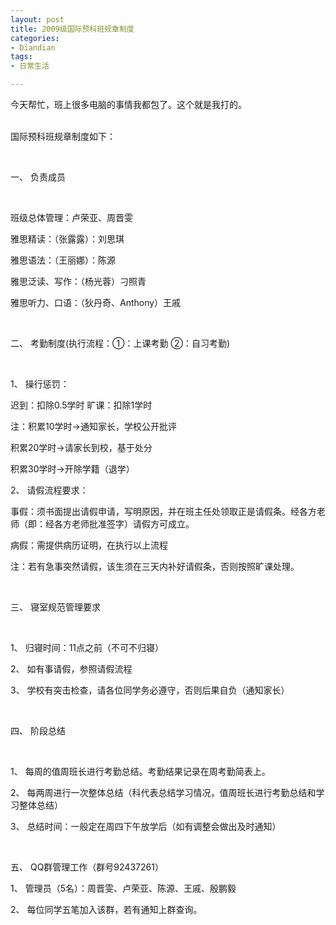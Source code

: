 ```yaml
---
layout: post
title: 2009级国际预科班规章制度
categories:
- Diandian
tags:
- 日常生活

---
```

今天帮忙，班上很多电脑的事情我都包了。这个就是我打的。
<br />
<br />
<p>国际预科班规章制度如下：</p>
<p><br /></p>
<p></p>
<p>一、&nbsp;负责成员</p>
<p><br /></p>
<p>班级总体管理：卢荣亚、周晋雯</p>
<p>雅思精读：（张露露）：刘思琪</p>
<p>雅思语法：（王丽娜）：陈源</p>
<p>雅思泛读、写作：（杨光蓉）刁照青</p>
<p>雅思听力、口语：（狄丹奇、Anthony）王戚</p>
<p><br /></p>
<p></p>
<p>二、&nbsp;考勤制度(执行流程：①：上课考勤&nbsp;②：自习考勤)</p>
<p><br /></p>
<p>1、&nbsp;操行惩罚：</p>
<p>迟到：扣除0.5学时 旷课：扣除1学时</p>
<p>注：积累10学时→通知家长，学校公开批评</p>
<p>积累20学时→请家长到校，基于处分</p>
<p>积累30学时→开除学籍（退学）</p>
<p>2、&nbsp;请假流程要求：</p>
<p>事假：须书面提出请假申请，写明原因，并在班主任处领取正是请假条。经各方老师（即：经各方老师批准签字）请假方可成立。</p>
<p></p>
<p>病假：需提供病历证明，在执行以上流程</p>
<p></p>
<p>注：若有急事突然请假，该生须在三天内补好请假条，否则按照旷课处理。</p>
<p><br /></p>
<p>三、&nbsp;寝室规范管理要求</p>
<p><br /></p>
<p>1、&nbsp;归寝时间：11点之前（不可不归寝）</p>
<p>2、&nbsp;如有事请假，参照请假流程</p>
<p>3、&nbsp;学校有突击检查，请各位同学务必遵守，否则后果自负（通知家长）</p>
<p><br /></p>
<p></p>
<p>四、&nbsp;阶段总结</p>
<p><br /></p>
<p>1、&nbsp;每周的值周班长进行考勤总结。考勤结果记录在周考勤简表上。</p>
<p>2、&nbsp;每两周进行一次整体总结（科代表总结学习情况，值周班长进行考勤总结和学习整体总结）</p>
<p>3、&nbsp;总结时间：一般定在周四下午放学后（如有调整会做出及时通知）</p>
<p><br /></p>
<p></p>
<p>五、&nbsp;QQ群管理工作（群号92437261）</p>
<p>1、&nbsp;管理员（5名）：周晋雯、卢荣亚、陈源、王戚、殷鹏毅</p>
<p>2、&nbsp;每位同学五笔加入该群，若有通知上群查询。</p>